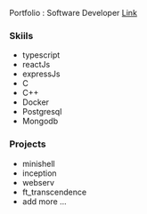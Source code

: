 Portfolio : Software Developer
<a href='https://portfolio-ly3k8k3od-mtellami.vercel.app' target="blank">Link</a>

### Skiils
 + typescript
 + reactJs
 + expressJs
 + C
 + C++
 + Docker
 + Postgresql
 + Mongodb

###  Projects
 + minishell
 + inception
 + webserv
 + ft_transcendence
 + add more ...
